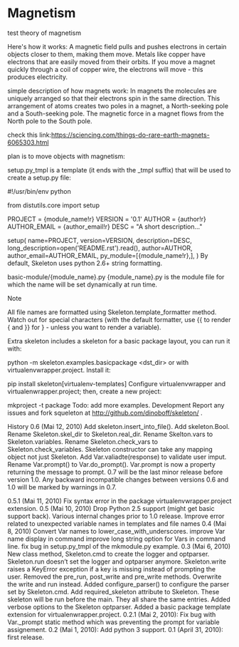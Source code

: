 # Magnetism
test theory of magnetism

Here's how it works: A magnetic field pulls and pushes electrons in certain objects closer to them, making them move. 
Metals like copper have electrons that are easily moved from their orbits. 
If you move a magnet quickly through a coil of copper wire, the electrons will move - this produces electricity.

simple  description of how  magnets  work:
In magnets the molecules are uniquely arranged so that their electrons spin in the same direction. 
This arrangement of atoms creates two poles in a magnet, a North-seeking pole and a South-seeking pole. 
The magnetic force in a magnet flows from the North pole to the South pole.

check this link:https://sciencing.com/things-do-rare-earth-magnets-6065303.html

plan is  to move  objects  with magnetism:

setup.py_tmpl is a template (it ends with the _tmpl suffix) that will be used to create a setup.py file:

#!/usr/bin/env python

from distutils.core import setup


PROJECT = {module_name!r}
VERSION = '0.1'
AUTHOR = {author!r}
AUTHOR_EMAIL = {author_email!r}
DESC = "A short description..."

setup(
    name=PROJECT,
    version=VERSION,
    description=DESC,
    long_description=open('README.rst').read(),
    author=AUTHOR,
    author_email=AUTHOR_EMAIL,
    py_module=[{module_name!r},],
)
By default, Skeleton uses python 2.6+ string formatting.

basic-module/{module_name}.py
{module_name}.py is the module file for which the name will be set dynamically at run time.

Note

All file names are formatted using Skeleton.template_formatter method. Watch out for special characters (with the default formatter, use {{ to render { and }} for } - unless you want to render a variable).

Extra
skeleton includes a skeleton for a basic package layout, you can run it with:

python -m skeleton.examples.basicpackage <dst_dir>
or with virtualenvwrapper.project. Install it:

pip install skeleton[virtualenv-templates]
Configure virtualenvwrapper and virtualenwrapper.project; then, create a new project:

mkproject -t package <project name>
Todo:
add more examples.
Development
Report any issues and fork squeleton at http://github.com/dinoboff/skeleton/ .

History
0.6 (Mai 12, 2010)
Add skeleton.insert_into_file().
Add skeleton.Bool.
Rename Skeleton.skel_dir to Skeleton.real_dir.
Rename Skelton.vars to Skeleton.variables.
Rename Skeleton.check_vars to Skeleton.check_variables.
Skeleton constructor can take any mapping object not just Skeleton.
Add Var.valiadte(response) to validate user imput.
Rename Var.prompt() to Var.do_prompt(). Var.prompt is now a property returning the message to prompt.
0.7 will be the last minor release before version 1.0. Any backward incompatible changes between versions 0.6 and 1.0 will be marked by warnings in 0.7.

0.5.1 (Mai 11, 2010)
Fix syntax error in the package virtualenvwrapper.project extension.
0.5 (Mai 10, 2010)
Drop Python 2.5 support (might get basic support back).
Various internal changes prior to 1.0 release.
Improve error related to unexpected variable names in templates and file names
0.4 (Mai 8, 2010)
Convert Var names to lower_case_with_underscores.
improve Var name display in command
improve long string option for Vars in command line.
fix bug in setup.py_tmpl of the mkmodule.py example.
0.3 (Mai 6, 2010)
New class method, Skeleton.cmd to create the logger and optparser.
Skeleton.run doesn’t set the logger and optparser anymore.
Skeleton.write raises a KeyError exception if a key is missing instead of prompting the user.
Removed the pre_run, post_write and pre_write methods. Overwrite the write and run instead.
Added configure_parser() to configure the parser set by Skeleton.cmd.
Add required_skeleton attribute to Skeleton. These skeleton will be run before the main. They all share the same entries.
Added verbose options to the Skeleton optparser.
Added a basic package template extension for virtualenwrapper.project.
0.2.1 (Mai 2, 2010):
Fix bug with Var._prompt static method which was preventing the prompt for variable assignement.
0.2 (Mai 1, 2010):
Add python 3 support.
0.1 (April 31, 2010):
first release.

